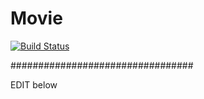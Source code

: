 # Movie

[![Build Status](https://cloud.drone.io/api/badges/peeramethaw/Movie/status.svg)](https://cloud.drone.io/peeramethaw/Movie)

#################################

EDIT below
